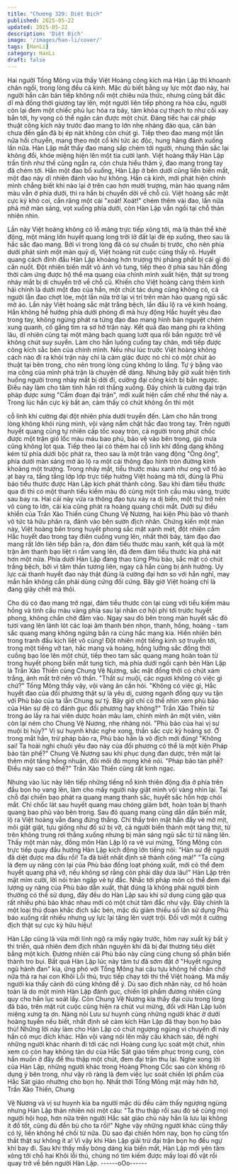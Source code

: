 ```yaml
---
title: "Chương 329: Diệt Địch"
published: 2025-05-22
updated: 2025-05-22
description: 'Diệt Địch'
image: '/images/han-li/cover/'
tags: [HanLi]
category: HanLi
draft: false
---
```


Hai người Tống Mông vừa thấy Việt Hoàng công kích mà Hàn
Lập thì khoanh chân ngồi, trong lòng đều cả kinh.
Mặc dù biết bằng uy lực một đao này, hai người hắn căn bản tiếp
không nổi một chiêu nửa thức, nhưng cũng bất đắc dĩ mà đồng
thời giương tay lên, một người liên tiếp phóng ra hỏa cầu, người
còn lại đem một chiếc phù lục hóa ra bảy, tám khỏa cự thạch to
như cối xay bắn tới, hy vọng có thể ngăn cản được một chút.
Đáng tiếc hai cái pháp thuật công kích này trước đao mang to lớn
nhẹ nhàng đảo qua, căn bản chưa đến gần đã bị ép nát không
còn chút gì.
Tiếp theo đao mang một lần nữa hồi chuyển, mang theo một cổ
khí tức ác độc, hung hăng đánh xuống lần nữa.
Hàn Lập mắt thấy đao mang sắp chém tới người, nhưng thần sắc
lại không đổi, khóe miệng hiện lên một tia cười lạnh.
Việt hoàng thấy Hàn Lập trấn tĩnh như thế cũng ngẩn ra, còn
chưa hiểu thâm ý, đao mang trong tay đã chém tới.
Hắn một đao bổ xuống, Hàn Lập ở bên dưới cũng liền biến mất,
một đao này dĩ nhiên đánh vào hư không.
Hắn cả kinh, mới phát hiện chính mình chẳng biết khi nào lại ở
trên cao hơn mười trượng, màn hào quang năm màu vẫn ở phía
dưới, thì ra hắn bị chuyển dời về chỗ cũ.
Việt hoàng sắc mặt cực kỳ khó coi, cắn răng một cái "xoát! Xoát!"
chém thêm vài đao, lần nữa phá mở màn sáng, vọt xuống phía
dưới, còn Hàn Lập vẫn ngồi tại chỗ thản nhiên nhìn.

Lần này Việt hoàng không có lỗ mãng trực tiếp xông tới, mà là
thân thể khẽ động, một mảng lớn huyết quang long trời lở đất lại
đè ép xuống, theo sau là hắc sắc đao mang.
Bởi vì trong lòng đã có sự chuẩn bị trước, cho nên phía dưới phát
sinh một màn quỷ dị, Việt hoàng rút cuộc cũng thấy rõ.
Huyết quang cách đỉnh đầu Hàn Lập khoảng hơn trượng thì
phảng phất bị cái gì đó cắn nuốt. Đột nhiên biến mất vô ảnh vô
tung, tiếp theo ở phía sau hắn đồng thời cảm ứng được hộ thể
ma quang của chính mình xuất hiện, thật sự trong nháy mắt bị di
chuyển trở về chỗ cũ.
Khiến cho Việt hoàng càng thêm kinh hãi chính là dưới một đao
của hắn, một chút tác dụng cũng không có, cả người lẫn đao chợt
lóe, một lần nữa trở lại vị trí trên màn hào quang ngũ sắc mờ ảo.
Lần này Việt hoàng sắc mặt trắng bệch, lần đầu lộ ra vẻ kinh
hoảng.
Hắn không hề hướng phía dưới phóng đi mà huy động Hắc huyết
yêu đao trong tay, không ngừng phát ra từng đạo đao mang hình
bán nguyệt chém xung quanh, cố gắng tìm ra sơ hở trận này.
Kết quả đao mang phi ra không lâu, dĩ nhiên cũng tại một mảng
bạch quang lướt qua rồi bắn ngược trở về không chút suy suyển.
Làm cho hắn luống cuống tay chân, mới tiếp được công kích sắc
bén của chính mình.
Nếu như lúc trước Việt hoàng không cách nào đi ra khỏi trận này
chỉ là cảm giác được nó chỉ có một chút ảo thuật tại bên trong,
cho nên trong lòng cũng không lo lắng. Tự ỷ bằng vào ma công
của mình phá trận là chuyện dễ dàng. Nhưng bây giờ xuất hiện
tình huống người trong nháy mắt bị dời đi, cường đại công kích bị
bắn ngược. Điều này làm cho tâm tình hắn rơi thẳng xuống.
Đây chính là cường đại trận pháp được xưng "Cấm đoạn đại
trận", mới xuất hiện cấm chế như thế này a.
Trong lúc hắn cực kỳ bất an, cảm thấy có chút không ổn thì một

cỗ linh khí cường đại đột nhiên phía dưới truyền đến. Làm cho
hắn trong lòng không khỏi rùng mình, vội vàng nắm chặt hắc đao
trong tay. Trên người huyết quang cũng tự nhiên cấp tốc xoay
tròn, cả người trong phút chốc được một trận gió lốc màu máu
bao phủ, bảo vệ vào bên trong, gió mưa cũng không lọt qua.
Tiếp theo lại có thêm hai cỗ linh khí đồng dạng không kém từ phía
dưới bộc phát ra, theo sau là một trận vang động "Ông ông", phía
dưới màn sáng mờ ảo lộ ra một cái thông đạo hình tròn đường
kính khoảng một trượng.
Trong nháy mắt, tiểu thước màu xanh như ong vỡ tổ ào ạt bay ra,
tầng tầng lớp lớp trực tiếp hướng Việt hoàng mà tới, đúng là Phù
bảo tiểu thước được Hàn Lập kích phát thành công.
Sau khi đám tiểu thước qua đi thì có một thanh tiểu kiếm màu đỏ
cùng một tinh cầu màu vàng, trước sau bay ra.
Hai cái này vừa ra thông đạo tựu xảy ra dị biến, một thứ trở nên
vô cùng to lớn, cái kia cũng phát ra hoàng quang chói mắt.
Dưới sự điều khiển của Trần Xảo Thiến cùng Chung Vệ Nương,
hai kiện Phù bảo vô thanh vô tức tả hữu phân ra, đánh vào bên
sườn địch nhân.
Chứng kiến một màn này, Việt hoàng bên trong huyết phong sắc
mặt xanh mét, đột nhiên cầm Hắc huyết đao trong tay điên cuồng
vung lên, nhất thời bảy, tám đạo đao mang rất lớn liên tiếp bắn ra,
đón đám tiểu thước màu xanh, kết quả là một trận âm thanh bạo
liệt rì rầm vang lên, đã đem đám tiểu thước kia phá nát hơn một
nửa.
Phía dưới Hàn Lập đang thao túng Phù bảo, sắc mặt có chút
trắng bệch, bởi vì tâm thần tương liên, ngay cả hắn cũng bị ảnh
hưởng.
Uy lực cái thanh huyết đao này thật đúng là cường đại hơn so với
hắn nghĩ, may mắn hắn không cần phải dùng cứng đối cứng.
Bây giờ Việt hoàng chỉ là đang giãy chết mà thôi.

Cho dù có đao mang trở ngại, đám tiểu thước còn lại cùng với
tiểu kiếm màu hồng và tinh cầu màu vàng phía sau lại nhân cơ
hội phi tới trước huyết phong, không chần chờ đâm vào.
Ngay sau đó bên trong màn huyết sắc đỏ tươi vang lên lảnh lót
các loại âm thanh bén nhọn, thanh, hồng, hoàng - tam sắc quang
mang không ngừng bắn ra cùng hắc mang kia.
Hiển nhiên bên trong tranh đấu kịch liệt vô cùng!
Đột nhiên một tiếng kinh sợ truyền tới, trong một tiếng vỡ tan, hắc
mang và hoàng, hồng lưỡng sắc đồng thời cuồng bạo lóe lên một
chút, tiếp theo tam sắc quang mang hoàn toàn từ trong huyết
phong biến mất tung tích, mà phía dưới ngồi cạnh bên Hàn Lập là
Trần Xảo Thiến cùng Chung Vệ Nương, sắc mặt đồng thời có
chút xám trắng, ánh mắt trở nên vô thần.
"Thất sư muội, các ngươi không có việc gì chứ?" Tống Mông thấy
vậy, vội vàng ân cần hỏi.
"Không có việc gì, Hắc huyết đao của đối phương thật sự là yêu
dị, cương ngạnh đồng quy vu tận với Phù bảo của ta lẫn Chung
sư tỷ. Bây giờ chỉ có thể nhìn xem phù bảo của Hàn sư đệ có
đánh gục đối phương hay không?" Trần Xảo Thiến từ trong áo lấy
ra hai viên dược hoàn màu lam, chính mình ăn một viên, viên còn
lại ném cho Chung Vệ Nương, nhẹ nhàng nói.
"Phù bảo của hai vị sư muội bị hủy?" Vị sư huynh khác nghe
xong, thần sắc cực kỳ hoảng sợ. Ở trong mắt hắn, trừ pháp bảo
ra, Phù bảo hẳn là vô địch mới đúng!
"Không sai! Ta hoài nghi chuôi yêu đao này của đối phương có
thể là một kiện Pháp bảo tàn phế?" Chung Vệ Nương sau khi
phục dụng đan dược, trên mặt lại thêm một tầng hồng nhuận, đôi
môi đỏ mọng khẽ nói.
"Pháp bảo tàn phế? Điều này sao có thể?" Trần Xảo Thiến cũng
rất kinh ngạc.

Nhưng vào lúc này liên tiếp những tiếng nổ kinh thiên động địa ở
phía trên đầu bọn họ vang lên, làm cho mấy người này giật mình
vội vàng nhìn lại.
Tại chỗ đại chiến bạo phát ra quang mang thanh sắc, huyết sắc
hỗn hợp chói mắt.
Chỉ chốc lát sau huyết quang mau chóng giảm bớt, hoàn toàn bị
thanh quang bao phủ vào bên trong.
Sau đó quang mang cũng dần dần biến mất, lộ ra Việt hoàng vẫn
đang đứng thẳng.
Chỉ thấy trên mặt hắn đầy vẻ mờ mịt, môi giật giật, tựu giống như
đồ sứ bị vỡ, cả người biến thành một tảng thịt, từ trên không
trung rơi thẳng xuống nhưng bị màn sáng ngũ sắc từ từ nâng lên.
Thấy một màn này, đồng môn Hàn Lập lộ ra vẻ vui mừng, Tống
Mông còn trực tiếp quay đầu hướng Hàn Lập kích động lớn tiếng
nói:
"Hàn sư đệ ngươi đã diệt được ma đầu rồi! Ta đã biết nhất định sẽ
thành công mà!"
"Ta cũng là đem uy năng còn lại của Phù bảo đồng loạt phóng
xuất, mới có thể đem huyết quang phá vỡ, nếu không sợ rằng còn
phải dây dưa lâu!" Hàn Lập trên mặt mỉm cười, lời nói tràn ngập
vẻ tự đắc.
Nhắc tới pháp môn có thể đem đại lượng uy năng của Phù bảo
dẫn xuất, thật đúng là không phải người bình thường có thể sử
dụng, đây đều do Hàn Lập sau khi sử dụng cùng gặp qua rất
nhiều phù bảo khác nhau mới có một chút tâm đắc như vậy.
Đây chính là một loại thủ đoạn khắc địch sắc bén, mặc dù giảm
thiểu số lần sử dụng Phù bảo xuống rất nhiều nhưng uy lực lại
tăng lên vượt trội.
Đối với một ít cường địch thật sự cực kỳ hữu hiệu!

Hàn Lập cũng là vừa mới lĩnh ngộ ra mấy ngày trước, hôm nay
xuất kỳ bất ý thi triển, quả nhiên đem địch nhân nguyên khí đã bị
đại thương tiêu diệt bằng một kích.
Đương nhiên cái Phù bảo này cũng cùng chung số phận biến
thành tro bụi.
Bất quá Hàn Lập lúc này tâm tư đã sớm đặt ở "Huyết ngưng ngũ
hành đan" kia, ứng phó với Tống Mông hai câu tựu không hề
chần chờ nữa thả ra hai con Khôi Lỗi thú, trực tiếp chạy tới thi thể
Việt hoàng.
Mà mấy người kia thấy cảnh đó cũng không để ý.
Dù sao địch nhân này, cơ hồ hoàn toàn là do một mình Hàn Lập
đánh gục, chiến lợi phẩm đương nhiên cũng quy cho hắn lục soát
lấy.
Còn Chung Vệ Nương kia thấy đại cừu trong lòng đã báo, trên
mặt rút cuộc cũng hiện ra chút vui mừng, đối với Hàn Lập luôn
miệng xưng tạ ơn.
Nàng nói Lưu sư huynh cùng những người khác ở dưới hoàng
tuyền nếu biết, nhất định sẽ cảm kích Hàn Lập đã thay bọn họ
báo thù!
Những lời này làm cho Hàn Lập có chút ngượng ngùng vì chuyến
đi này hắn có mục đích khác.
Hắn vội vàng nói lên mấy câu khách sáo, đề nghị những người
khác nhanh đi tới các nơi Hoàng cung lục soát một chút, nhìn xem
có còn hay không tàn dư của Hắc Sát giáo tiềm phục trong cung,
còn hắn muốn ở đây để thu thập một chút, đem đại trận thu lại.
Nghe xong lời của Hàn Lập, những người khác trong Hoàng
Phong Cốc sao còn không rõ dụng ý bên trong, như vậy rõ ràng là
đem việc lục soát chiến lợi phẩm của Hắc Sát giáo nhường cho
bọn họ.
Nhất thời Tống Mông mặt mày hớn hở, Trần Xảo Thiến, Chung

Vệ Nương và vị sư huynh kia ba người mặc dù đều cảm thấy
ngượng ngùng nhưng Hàn Lập thản nhiên nói một câu:
"Ta thu thập rồi sau đó sẽ cùng mọi người hội họp, hơn nữa trên
người Hắc sát giáo chủ này hẳn là lưu lại không ít đồ tốt, cũng đủ
đền bù cho ta rồi!"
Nghe vậy những người khác cũng thấy có lý, liền không hề chối
từ nữa. Dù sao đại chiến hôm nay, bọn họ cũng tổn thất thật sự
không ít a!
Vì vậy khi Hàn Lập giải trừ đại trận bọn họ đều ngự khí bay đi.
Sau khi thấy mấy bóng dáng kia biến mất, Hàn Lập mới yên tâm
xông tới chỗ hai Khôi lỗi thú, chúng nó tìm kiếm được mấy loại đồ
vật rồi quay trở về bên người Hàn Lập.
------oOo------
